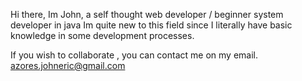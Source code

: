Hi there, Im John, a self thought web developer / beginner system developer in java
Im quite new to this field since I literally have basic knowledge in some development processes. 

If you wish to collaborate , you can contact me on my email.
azores.johneric@gmail.com


<!---
Jonnykoder/Jonnykoder is a ✨ special ✨ repository because its `README.md` (this file) appears on your GitHub profile.
You can click the Preview link to take a look at your changes.
--->
